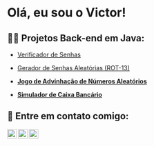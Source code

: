 <h1> Olá, eu sou o Victor! </h1>

<h2> 👨‍💻 Projetos Back-end em Java: </h2>

  - [Verificador de Senhas](https://github.com/joshmadakor1/Algorithms-Practice)
    
  - [Gerador de Senhas Aleatórias (ROT-13)](https://github.com/joshmadakor1/4chan-Image-Analysis-Middleware-C964) <b>
  
  - [Jogo de Advinhação de Números Aleatórios](https://github.com/joshmadakor1/Sentinel-Lab)
  
  - [Simulador de Caixa Bancário](https://github.com/joshmadakor1/Jwipe.PowerShell)

<h2> 🤳 Entre em contato comigo: <br> </h2>

[<img align="left" alt="VictorAmato | LinkedIn" width="22px" src="https://cdn.jsdelivr.net/npm/simple-icons@v3/icons/linkedin.svg" />][linkedin]
[<img align="left" alt="VictorAmato | Instagram" width="22px" src="https://cdn.jsdelivr.net/npm/simple-icons@v3/icons/instagram.svg" />][instagram]
[<img align="left" alt="VictorAmato | WhatsApp" width="22px" src="https://cdn.jsdelivr.net/npm/simple-icons@v3/icons/whatsapp.svg" />][whatsapp]

[instagram]: https://www.instagram.com/amatosh.dev
[linkedin]: https://linkedin.com/in/amatosh
[whatsapp]: https://wa.me/5512988579087
